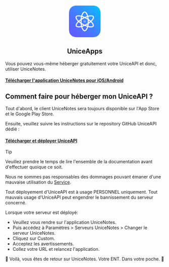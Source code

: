 <p align="center">
      <img alt="UniceNotes" height="100" src="https://raw.githubusercontent.com/UniceApps/UniceNotes/main/.docs/assets/logo.png">
  <h2 align="center">UniceApps</h2>

Vous pouvez vous-même héberger gratuitement votre UniceAPI et donc, utiliser UniceNotes.

#### [Télécharger l'application UniceNotes pour iOS/Android](https://notes.metrixmedia.fr/get)

## Comment faire pour héberger mon UniceAPI ?

Tout d'abord, le client UniceNotes sera toujours disponible sur l'App Store et le Google Play Store.

Ensuite, veuillez suivre les instructions sur le repository GitHub UniceAPI dédié :

#### [Télécharger et déployer UniceAPI](https://github.com/UniceApps/UniceAPI#d%C3%A9ploiement)

> [!TIP]
> Veuillez prendre le temps de lire l'ensemble de la documentation avant d'effectuer quoique ce soit.
> 
> Nous ne sommes pas responsables des dommages pouvant émaner d'une mauvaise utilisation du [Service](https://notes.metrixmedia.fr/credits).
>
> Tout déployement d'UniceAPI est à usage PERSONNEL uniquement. Tout mauvais usage d'UniceAPI peut engendrer le bannissement du serveur concerné.

Lorsque votre serveur est déployé: 
- Veuillez vous rendre sur l'application UniceNotes. 
- Puis accédez à Paramètres > Serveurs UniceNotes > Changer le serveur UniceNotes.
- Cliquez sur Custom.
- Acceptez les avertissements.
- Collez votre URL et relancez l'application.

🎊 Voilà, vous êtes de retour sur UniceNotes. Votre ENT. Dans votre poche. 🎊

